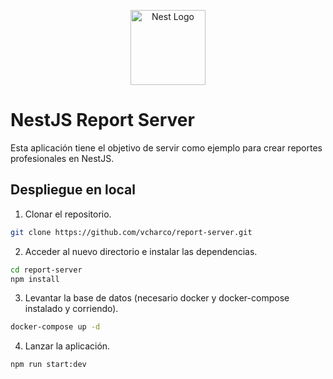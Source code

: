 <p align="center">
  <a href="http://nestjs.com/" target="blank"><img src="https://nestjs.com/img/logo-small.svg" width="120" alt="Nest Logo" /></a>
</p>

# NestJS Report Server

Esta aplicación tiene el objetivo de servir como ejemplo para crear reportes profesionales en NestJS.

## Despliegue en local

1. Clonar el repositorio.

```bash
git clone https://github.com/vcharco/report-server.git
```

2. Acceder al nuevo directorio e instalar las dependencias.

```bash
cd report-server
npm install
```

3. Levantar la base de datos (necesario docker y docker-compose instalado y corriendo).

```bash
docker-compose up -d
```

4. Lanzar la aplicación.

```bash
npm run start:dev
```
